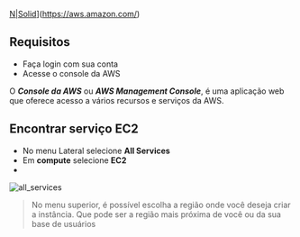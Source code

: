 [N|Solid](https://img.icons8.com/?size=100&id=33039&format=png&color=000000)](https://aws.amazon.com/)


## Requisitos

- Faça login com sua conta
- Acesse o console da AWS

O ___Console da AWS___  ou  ___AWS Management Console___, é uma aplicação web que oferece acesso a vários recursos e serviços da AWS.

## Encontrar serviço EC2
- No menu Lateral selecione __All Services__
- Em **compute** selecione **EC2**
- 
![all_services](https://github.com/user-attachments/assets/b8c1904c-83c8-4d2a-be1a-b2ba163ecf6f)

> No menu superior, é possível escolha a região onde você deseja criar a instância. Que pode ser a região mais próxima de você ou da sua base de usuários

